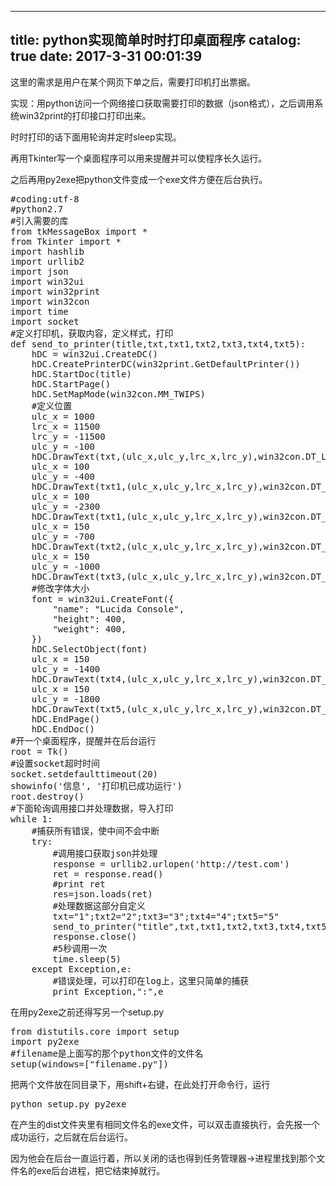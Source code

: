 
---
title: python实现简单时时打印桌面程序
catalog: true
date: 2017-3-31 00:01:39
---

这里的需求是用户在某个网页下单之后，需要打印机打出票据。

实现：用python访问一个网络接口获取需要打印的数据（json格式），之后调用系统win32print的打印接口打印出来。

时时打印的话下面用轮询并定时sleep实现。<!--more-->

再用Tkinter写一个桌面程序可以用来提醒并可以使程序长久运行。

之后再用py2exe把python文件变成一个exe文件方便在后台执行。
<pre>#coding:utf-8
#python2.7
#引入需要的库
from tkMessageBox import *
from Tkinter import *
import hashlib
import urllib2
import json
import win32ui  
import win32print  
import win32con  
import time
import socket
#定义打印机，获取内容，定义样式，打印
def send_to_printer(title,txt,txt1,txt2,txt3,txt4,txt5): 
    hDC = win32ui.CreateDC()  
    hDC.CreatePrinterDC(win32print.GetDefaultPrinter())  
    hDC.StartDoc(title)
    hDC.StartPage()
    hDC.SetMapMode(win32con.MM_TWIPS)
    #定义位置
    ulc_x = 1000  
    lrc_x = 11500  
    lrc_y = -11500 
    ulc_y = -100  
    hDC.DrawText(txt,(ulc_x,ulc_y,lrc_x,lrc_y),win32con.DT_LEFT)
    ulc_x = 100
    ulc_y = -400  
    hDC.DrawText(txt1,(ulc_x,ulc_y,lrc_x,lrc_y),win32con.DT_LEFT) 
    ulc_x = 100
    ulc_y = -2300  
    hDC.DrawText(txt1,(ulc_x,ulc_y,lrc_x,lrc_y),win32con.DT_LEFT)
    ulc_x = 150 
    ulc_y = -700  
    hDC.DrawText(txt2,(ulc_x,ulc_y,lrc_x,lrc_y),win32con.DT_LEFT) 
    ulc_x = 150 
    ulc_y = -1000  
    hDC.DrawText(txt3,(ulc_x,ulc_y,lrc_x,lrc_y),win32con.DT_LEFT) 
    #修改字体大小
    font = win32ui.CreateFont({
        "name": "Lucida Console",
        "height": 400,
        "weight": 400,
    })
    hDC.SelectObject(font) 
    ulc_x = 150 
    ulc_y = -1400  
    hDC.DrawText(txt4,(ulc_x,ulc_y,lrc_x,lrc_y),win32con.DT_LEFT) 
    ulc_x = 150 
    ulc_y = -1800  
    hDC.DrawText(txt5,(ulc_x,ulc_y,lrc_x,lrc_y),win32con.DT_LEFT) 
    hDC.EndPage()  
    hDC.EndDoc()
#开一个桌面程序，提醒并在后台运行
root = Tk()
#设置socket超时时间
socket.setdefaulttimeout(20)
showinfo('信息', '打印机已成功运行')
root.destroy()
#下面轮询调用接口并处理数据，导入打印
while 1:
    #捕获所有错误，使中间不会中断
    try:
        #调用接口获取json并处理
        response = urllib2.urlopen('http://test.com') 
        ret = response.read()
        #print ret
        res=json.loads(ret)
        #处理数据这部分自定义
        txt="1";txt2="2";txt3="3";txt4="4";txt5="5"
        send_to_printer("title",txt,txt1,txt2,txt3,txt4,txt5)
        response.close()
        #5秒调用一次
        time.sleep(5)
    except Exception,e:  
        #错误处理，可以打印在log上，这里只简单的捕获
        print Exception,":",e</pre>
在用py2exe之前还得写另一个setup.py
<pre>from distutils.core import setup
import py2exe
#filename是上面写的那个python文件的文件名
setup(windows=["filename.py"])</pre>
把两个文件放在同目录下，用shift+右键，在此处打开命令行，运行
<pre>python setup.py py2exe</pre>
在产生的dist文件夹里有相同文件名的exe文件，可以双击直接执行，会先报一个成功运行，之后就在后台运行。

因为他会在后台一直运行着，所以关闭的话也得到任务管理器-&gt;进程里找到那个文件名的exe后台进程，把它结束掉就行。
